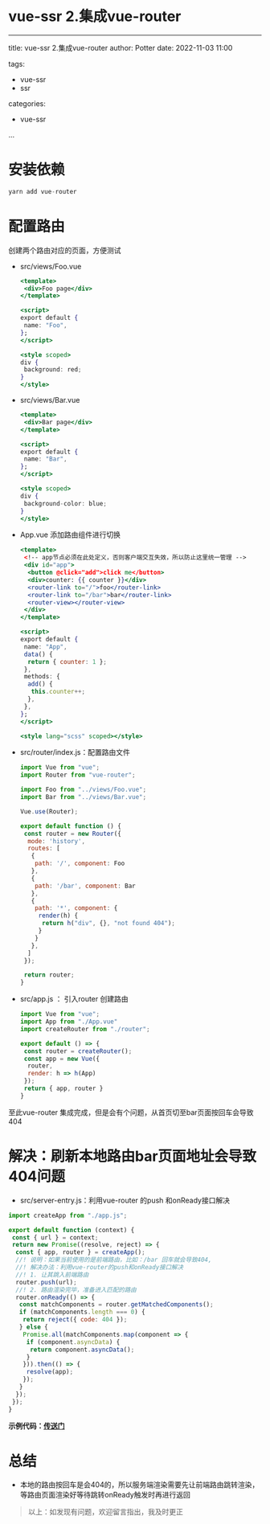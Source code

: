 # vue-ssr 2.集成vue-router

---

title: vue-ssr 2.集成vue-router
author: Potter
date: 2022-11-03 11:00

tags:

- vue-ssr
- ssr

categories:

- vue-ssr

...

# 安装依赖

```jsx
yarn add vue-router
```

# 配置路由

创建两个路由对应的页面，方便测试

- src/views/Foo.vue

    ```jsx
    <template>
     <div>Foo page</div>
    </template>
    
    <script>
    export default {
     name: "Foo",
    };
    </script>
    
    <style scoped>
    div {
     background: red;
    }
    </style>
    ```

- src/views/Bar.vue

    ```jsx
    <template>
     <div>Bar page</div>
    </template>
    
    <script>
    export default {
     name: "Bar",
    };
    </script>
    
    <style scoped>
    div {
     background-color: blue;
    }
    </style>
    ```

- App.vue 添加路由组件进行切换

    ```jsx
    <template>
     <!-- app节点必须在此处定义，否则客户端交互失效，所以防止这里统一管理 -->
     <div id="app">
      <button @click="add">click me</button>
      <div>counter: {{ counter }}</div>
      <router-link to="/">foo</router-link>
      <router-link to="/bar">bar</router-link>
      <router-view></router-view>
     </div>
    </template>
    
    <script>
    export default {
     name: "App",
     data() {
      return { counter: 1 };
     },
     methods: {
      add() {
       this.counter++;
      },
     },
    };
    </script>
    
    <style lang="scss" scoped></style>
    ```

- src/router/index.js：配置路由文件

    ```jsx
    import Vue from "vue";
    import Router from "vue-router";
    
    import Foo from "../views/Foo.vue";
    import Bar from "../views/Bar.vue";
    
    Vue.use(Router);
    
    export default function () {
     const router = new Router({
      mode: 'history',
      routes: [
       {
        path: '/', component: Foo
       },
       {
        path: '/bar', component: Bar
       },
       {
        path: '*', component: {
         render(h) {
          return h("div", {}, "not found 404");
         }
        }
       },
      ]
     });
    
     return router;
    }
    ```

- src/app.js ： 引入router 创建路由

    ```jsx
    import Vue from "vue";
    import App from "./App.vue"
    import createRouter from "./router";
    
    export default () => {
     const router = createRouter();
     const app = new Vue({
      router,
      render: h => h(App)
     });
     return { app, router }
    }
    ```

至此vue-router 集成完成，但是会有个问题，从首页切至bar页面按回车会导致404

# 解决：刷新本地路由bar页面地址会导致404问题

- src/server-entry.js：利用vue-router 的push 和onReady接口解决

```jsx
import createApp from "./app.js";

export default function (context) {
 const { url } = context;
 return new Promise((resolve, reject) => {
  const { app, router } = createApp();
  //! 说明：如果当前使用的是前端路由，比如：/bar 回车就会导致404,
  //! 解决办法：利用vue-router的push和onReady接口解决
  //! 1. 让其跳入前端路由
  router.push(url);
  //! 2. 路由渲染完毕，准备进入匹配的路由
  router.onReady(() => {
   const matchComponents = router.getMatchedComponents();
   if (matchComponents.length === 0) {
    return reject({ code: 404 });
   } else {
    Promise.all(matchComponents.map(component => {
     if (component.asyncData) {
      return component.asyncData();
     }
    })).then(() => {
     resolve(app);
    });
   }
  });
 });
}
```

**示例代码：[传送门](https://github.com/yxw007/vue-ssr/tree/master/vue2-webpack-ssr)**

# 总结

- 本地的路由按回车是会404的，所以服务端渲染需要先让前端路由跳转渲染，等路由页面渲染好等待跳转onReady触发时再进行返回

> 以上：如发现有问题，欢迎留言指出，我及时更正
>

